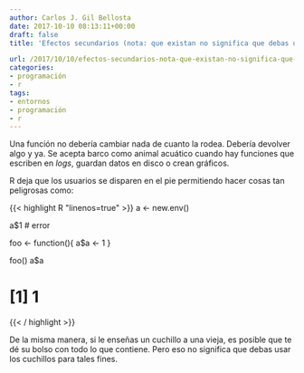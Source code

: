 ```yaml
---
author: Carlos J. Gil Bellosta
date: 2017-10-10 08:13:11+00:00
draft: false
title: 'Efectos secundarios (nota: que existan no significa que debas usarlos)'

url: /2017/10/10/efectos-secundarios-nota-que-existan-no-significa-que-debas-usarlos/
categories:
- programación
- r
tags:
- entornos
- programación
- r
---
```


Una función no debería cambiar nada de cuanto la rodea. Debería devolver algo y ya. Se acepta barco como animal acuático cuando hay funciones que escriben en _logs_, guardan datos en disco o crean gráficos.

R deja que los usuarios se disparen en el pie permitiendo hacer cosas tan peligrosas como:

{{< highlight R "linenos=true" >}}
a <- new.env()

a$1     # error

foo <- function(){
  a$a <- 1
}

foo()
a$a
# [1] 1
{{< / highlight >}}

De la misma manera, si le enseñas un cuchillo a una vieja, es posible que te dé su bolso con todo lo que contiene. Pero eso no significa que debas usar los cuchillos para tales fines.
